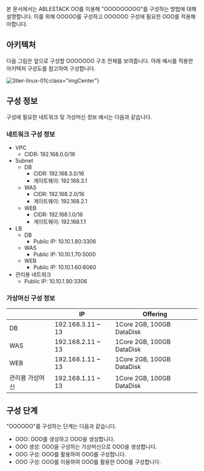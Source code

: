 본 문서에서는 ABLESTACK OO를 이용해 "OOOOOOOOO"를 구성하는 방법에 대해 설명합니다. 
이를 위해 OOOOO를 구성하고 OOOOOO 구성에 필요한 OOO를 적용해아합니다.

## 아키텍처
다음 그림은 앞으로 구성할 OOOOOOO 구조 전체를 보여줍니다.
아래 예시를 적용한 아키텍처 구성도를 참고하여 구성합니다.

![3tier-linux-01](../../assets/images/3tier-linux-architecture.png){:class="imgCenter"}


## 구성 정보
구성에 필요한 네트워크 및 가상머신 정보 예시는 다음과 같습니다.

### 네트워크 구성 정보
- VPC
    - CIDR: 192.168.0.0/16
- Subnet
    - DB
        - CIDR: 192.168.3.0/16
        - 게이트웨이: 192.168.3.1
    - WAS
        - CIDR: 192.168.2.0/16
        - 게이트웨이: 192.168.2.1
    - WEB
        - CIDR: 192.168.1.0/16
        - 게이트웨이: 192.168.1.1
- LB 
    - DB
        - Public IP: 10.10.1.80:3306
    - WAS
        - Public IP: 10.10.1.70:5000
    - WEB
        - Public IP: 10.10.1.60:6060
- 관리용 네트워크
    - Public IP: 10.10.1.90:3306

### 가상머신 구성 정보

|           | IP                | Offering                  |
| ----------| ------------------| --------------------------|
| DB        | 192.168.3.11 ~ 13 | 1Core 2GB, 100GB DataDisk |
| WAS       | 192.168.2.11 ~ 13 | 1Core 2GB, 100GB DataDisk |
| WEB       | 192.168.1.11 ~ 13 | 1Core 2GB, 100GB DataDisk |
| 관리용 가상머신 | 192.168.1.11 ~ 13 | 1Core 2GB, 100GB DataDisk |


## 구성 단계
"OOOOOO"를 구성하는 단계는 다음과 같습니다.

- OOO: OOO를 생성하고 OOO을 생성합니다.
- OOO 생성: OOO을 구성하는 가상머신으로 OOO을 생성합니다.
- OOO 구성: OOO를 활용하여 OOO를 구성합니다.
- OOO 구성: OOO를 이용하여 OOO를 활용한 OOO를 구성합니다.